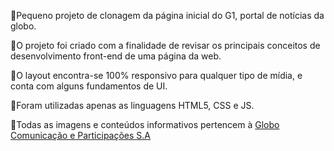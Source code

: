 📌Pequeno projeto de clonagem da página inicial do G1, portal de notícias da globo.

📌O projeto foi criado com a finalidade de revisar os principais conceitos de desenvolvimento front-end de uma página da web.

📌O layout encontra-se 100% responsivo para qualquer tipo de mídia, e conta com alguns fundamentos de UI.

📌Foram utilizadas apenas as linguagens HTML5, CSS e JS.

📌Todas as imagens e conteúdos informativos pertencem à [Globo Comunicação e Participações S.A](https://grupoglobo.globo.com/)



